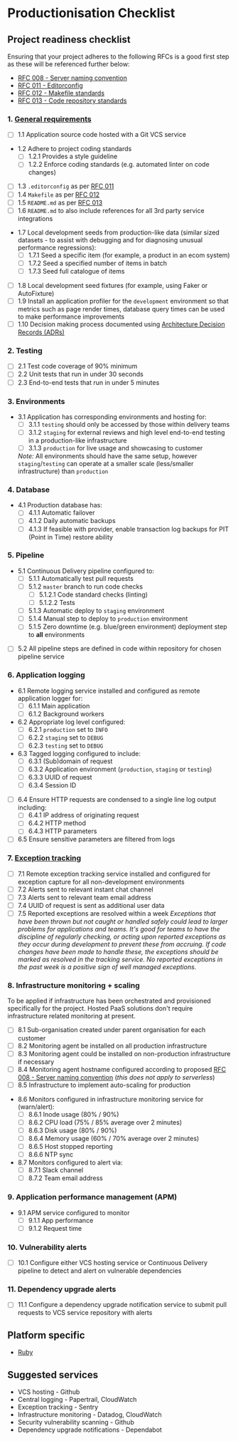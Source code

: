 # Productionisation Checklist

## Project readiness checklist

Ensuring that your project adheres to the following RFCs is a good first step as these will be referenced further below:

* [RFC 008 - Server naming convention][rfc_008]
* [RFC 011 - Editorconfig][rfc_011]
* [RFC 012 - Makefile standards][rfc_012]
* [RFC 013 - Code repository standards][rfc_013]

### 1. [General requirements](context-and-compliance/01-general.md)

* [ ] 1.1 Application source code hosted with a Git VCS service
* 1.2 Adhere to project coding standards
  * [ ] 1.2.1 Provides a style guideline
  * [ ] 1.2.2 Enforce coding standards (e.g. automated linter on code changes)
* [ ] 1.3 `.editorconfig` as per [RFC 011][rfc_011]
* [ ] 1.4 `Makefile` as per [RFC 012][rfc_012]
* [ ] 1.5 `README.md` as per [RFC 013][rfc_013]
* [ ] 1.6 `README.md` to also include references for all 3rd party service integrations
* 1.7 Local development seeds from production-like data (similar sized datasets - to assist with debugging and for diagnosing unusual performance regressions):
  * [ ] 1.7.1 Seed a specific item (for example, a product in an ecom system)
  * [ ] 1.7.2 Seed a specified number of items in batch
  * [ ] 1.7.3 Seed full catalogue of items
* [ ] 1.8 Local development seed fixtures (for example, using Faker or AutoFixture)
* [ ] 1.9 Install an application profiler for the `development` environment so that metrics such as page render times, database query times can be used to make performance improvements
* [ ] 1.10 Decision making process documented using [Architecture Decision Records (ADRs)](adr_reference)

### 2. Testing

* [ ] 2.1 Test code coverage of 90% minimum
* [ ] 2.2 Unit tests that run in under 30 seconds
* [ ] 2.3 End-to-end tests that run in under 5 minutes

### 3. Environments

* 3.1 Application has corresponding environments and hosting for:
  * [ ] 3.1.1 `testing` should only be accessed by those within delivery teams
  * [ ] 3.1.2 `staging` for external reviews and high level end-to-end testing in a production-like infrastructure
  * [ ] 3.1.3 `production` for live usage and showcasing to customer

  _Note:_ All environments should have the same setup, however `staging`/`testing` can operate at a smaller scale (less/smaller infrastructure) than `production`

### 4. Database

* 4.1 Production database has:
  * [ ] 4.1.1 Automatic failover
  * [ ] 4.1.2 Daily automatic backups
  * [ ] 4.1.3 If feasible with provider, enable transaction log backups for PIT (Point in Time) restore ability

### 5. Pipeline

* 5.1 Continuous Delivery pipeline configured to:
  * [ ] 5.1.1 Automatically test pull requests
  * [ ] 5.1.2 `master` branch to run code checks
    * [ ] 5.1.2.1 Code standard checks (linting)
    * [ ] 5.1.2.2 Tests
  * [ ] 5.1.3 Automatic deploy to `staging` environment
  * [ ] 5.1.4 Manual step to deploy to `production` environment
  * [ ] 5.1.5 Zero downtime (e.g. blue/green environment) deployment step to **all** environments
* [ ] 5.2 All pipeline steps are defined in code within repository for chosen pipeline service

### 6. Application logging

* 6.1 Remote logging service installed and configured as remote application logger for:
  * [ ] 6.1.1 Main application
  * [ ] 6.1.2 Background workers
* 6.2 Appropriate log level configured:
  * [ ] 6.2.1 `production` set to `INFO`
  * [ ] 6.2.2 `staging` set to `DEBUG`
  * [ ] 6.2.3 `testing` set to `DEBUG`
* 6.3 Tagged logging configured to include:
  * [ ] 6.3.1 (Sub)domain of request
  * [ ] 6.3.2 Application environment (`production`, `staging` or `testing`)
  * [ ] 6.3.3 UUID of request
  * [ ] 6.3.4 Session ID
* [ ] 6.4 Ensure HTTP requests are condensed to a single line log output including:
  * [ ] 6.4.1 IP address of originating request
  * [ ] 6.4.2 HTTP method
  * [ ] 6.4.3 HTTP parameters
* [ ] 6.5 Ensure sensitive parameters are filtered from logs

### 7. [Exception tracking](context-and-compliance/07-exception-tracking.md)

* [ ] 7.1 Remote exception tracking service installed and configured for exception capture for all non-development environments
* [ ] 7.2 Alerts sent to relevant instant chat channel
* [ ] 7.3 Alerts sent to relevant team email address
* [ ] 7.4 UUID of request is sent as additional user data
* [ ] 7.5 Reported exceptions are resolved within a week
  _Exceptions that have been thrown but not caught or handled safely could lead to larger problems for applications and teams. It's good for teams to have the discipline of regularly checking, or acting upon reported exceptions as they occur during development to prevent these from accruing. If code changes have been made to handle these, the exceptions should be marked as resolved in the tracking service. No reported exceptions in the past week is a positive sign of well managed exceptions._

### 8. Infrastructure monitoring + scaling

To be applied if infrastructure has been orchestrated and provisioned specifically for the project. Hosted PaaS solutions don't require infrastructure related monitoring at present.

* [ ] 8.1 Sub-organisation created under parent organisation for each customer
* [ ] 8.2 Monitoring agent be installed on all production infrastructure
* [ ] 8.3 Monitoring agent could be installed on non-production infrastructure if necessary
* [ ] 8.4 Monitoring agent hostname configured according to proposed [RFC 008 - Server naming convention][rfc_008] (_this does not apply to serverless_)
* [ ] 8.5 Infrastructure to implement auto-scaling for production
* 8.6 Monitors configured in infrastructure monitoring service for (warn/alert):
  * [ ] 8.6.1 Inode usage (80% / 90%)
  * [ ] 8.6.2 CPU load (75% / 85% average over 2 minutes)
  * [ ] 8.6.3 Disk usage (80% / 90%)
  * [ ] 8.6.4 Memory usage (60% / 70% average over 2 minutes)
  * [ ] 8.6.5 Host stopped reporting
  * [ ] 8.6.6 NTP sync
* 8.7 Monitors configured to alert via:
  * [ ] 8.7.1 Slack channel
  * [ ] 8.7.2 Team email address

### 9. Application performance management (APM)

* 9.1 APM service configured to monitor
  * [ ] 9.1.1 App performance
  * [ ] 9.1.2 Request time

### 10. Vulnerability alerts

* [ ] 10.1 Configure either VCS hosting service or Continuous Delivery pipeline to detect and alert on vulnerable dependencies

### 11. Dependency upgrade alerts

* [ ] 11.1 Configure a dependency upgrade notification service to submit pull requests to VCS service repository with alerts

## Platform specific

* [Ruby][ruby_reference]

## Suggested services

* VCS hosting - Github
* Central logging - Papertrail, CloudWatch
* Exception tracking - Sentry
* Infrastructure monitoring - Datadog, CloudWatch
* Security vulnerability scanning - Github
* Dependency upgrade notifications - Dependabot

[rfc_008]: https://github.com/madetech/rfcs/pull/9 "Proposed RFC 008 - Server naming convention"
[rfc_011]: https://github.com/madetech/rfcs/blob/master/rfc-011-editorconfig.md "RFC 011 - Editorconfig"
[rfc_012]: https://github.com/madetech/rfcs/blob/master/rfc-012-makefile-standards.md "RFC 012 - Makefile standards"
[rfc_013]: https://github.com/madetech/rfcs/blob/master/rfc-013-code-repositories.md "RFC 013 - Code repository standards"
[ruby_reference]: reference/ruby.md
[adr_reference]: https://web.archive.org/web/20190430063238/http://thinkrelevance.com/blog/2011/11/15/documenting-architecture-decisions

